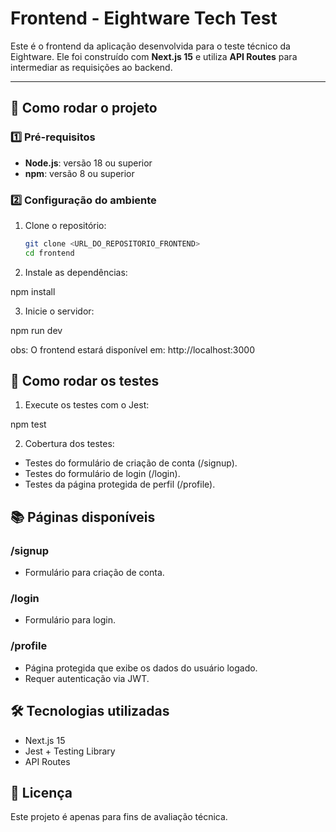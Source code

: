 # Frontend - Eightware Tech Test

Este é o frontend da aplicação desenvolvida para o teste técnico da Eightware. Ele foi construído com **Next.js 15** e utiliza **API Routes** para intermediar as requisições ao backend.

---

## 🚀 Como rodar o projeto

### 1️⃣ Pré-requisitos

- **Node.js**: versão 18 ou superior
- **npm**: versão 8 ou superior

### 2️⃣ Configuração do ambiente

1. Clone o repositório:
   ```bash
   git clone <URL_DO_REPOSITORIO_FRONTEND>
   cd frontend

2. Instale as dependências:

npm install

3. Inicie o servidor:

npm run dev

obs: O frontend estará disponível em: http://localhost:3000

## 🧪 Como rodar os testes

1. Execute os testes com o Jest:

npm test

2. Cobertura dos testes:

- Testes do formulário de criação de conta (/signup).
- Testes do formulário de login (/login).
- Testes da página protegida de perfil (/profile).

## 📚 Páginas disponíveis

### /signup

- Formulário para criação de conta.

### /login

- Formulário para login.

### /profile

- Página protegida que exibe os dados do usuário logado.
- Requer autenticação via JWT.

## 🛠️ Tecnologias utilizadas

- Next.js 15
- Jest + Testing Library
- API Routes

## 📄 Licença

Este projeto é apenas para fins de avaliação técnica.